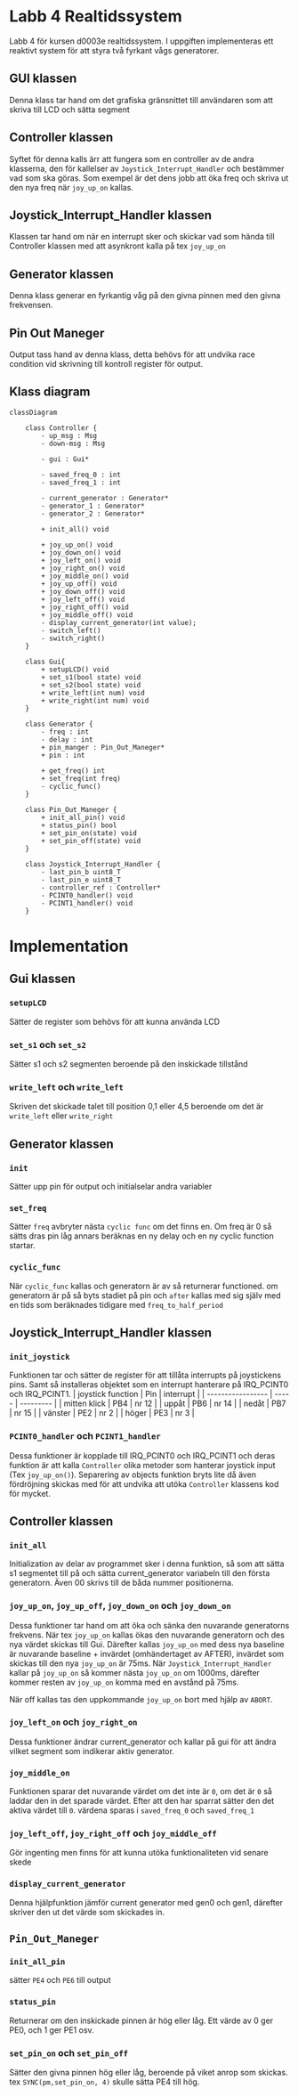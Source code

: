 # Labb 4 Realtidssystem
Labb 4 för kursen d0003e realtidssystem.
I uppgiften implementeras ett reaktivt system för att styra två fyrkant vågs generatorer.

## GUI klassen
Denna klass tar hand om det grafiska gränsnittet till användaren som att skriva till LCD och sätta segment

## Controller klassen
Syftet för denna kalls ärr att fungera som en controller av de andra klasserna,
den för kallelser av ``Joystick_Interrupt_Handler`` och bestämmer vad som ska göras.
Som exempel är det dens jobb att öka freq och skriva ut den nya freq när ``joy_up_on`` kallas.

## Joystick_Interrupt_Handler klassen
Klassen tar hand om när en interrupt sker och skickar vad som hända till Controller klassen med att asynkront kalla på tex ``joy_up_on`` 

## Generator klassen
Denna klass generar en fyrkantig våg på den givna pinnen med den givna frekvensen.

## Pin Out Maneger
Output tass hand av denna klass, detta behövs för att undvika race condition vid skrivning till kontroll register för output.  

## Klass diagram
<!--
hur klass diagramed görs
https://mermaid.js.org/syntax/classDiagram.html
-->
```mermaid
classDiagram

    class Controller {
        - up_msg : Msg
        - down-msg : Msg

        - gui : Gui*

        - saved_freq_0 : int
        - saved_freq_1 : int

        - current_generator : Generator*
        - generator_1 : Generator*
        - generator_2 : Generator*

        + init_all() void

        + joy_up_on() void
        + joy_down_on() void
        + joy_left_on() void
        + joy_right_on() void
        + joy_middle_on() void
        + joy_up_off() void
        + joy_down_off() void
        + joy_left_off() void
        + joy_right_off() void
        + joy_middle_off() void
        - display_current_generator(int value);
        - switch_left()
        - switch_right()
    }
    
    class Gui{
        + setupLCD() void
        + set_s1(bool state) void
        + set_s2(bool state) void
        + write_left(int num) void
        + write_right(int num) void
    }

    class Generator {
        - freq : int
        - delay : int
        + pin_manger : Pin_Out_Maneger*
        + pin : int

        + get_freq() int
        + set_freq(int freq)
        - cyclic_func()
    }

    class Pin_Out_Maneger {
        + init_all_pin() void
        + status_pin() bool
        + set_pin_on(state) void
        + set_pin_off(state) void
    }

    class Joystick_Interrupt_Handler {
        - last_pin_b uint8_T
        - last_pin_e uint8_T
        - controller_ref : Controller*
        - PCINT0_handler() void
        - PCINT1_handler() void
    }
```

# Implementation

## Gui klassen

### ``setupLCD``
Sätter de register som behövs för att kunna använda LCD

### ``set_s1`` och ``set_s2``
Sätter s1 och s2 segmenten beroende på den inskickade tillstånd

### ``write_left`` och ``write_left``
Skriven det skickade talet till position 0,1 eller 4,5 beroende om det är ``write_left`` eller ``write_right``

## Generator klassen

### ``init``
Sätter upp pin för output och initialselar andra variabler

### ``set_freq``
Sätter ``freq``
avbryter nästa ``cyclic func`` om det finns en.
Om freq är 0 så sätts dras pin låg annars beräknas en ny delay och en ny cyclic function startar.

### ``cyclic_func``
När ``cyclic_func`` kallas och generatorn är av så returnerar functioned.
om generatorn är på så byts stadiet på pin och ``after`` kallas med sig själv med en
tids som beräknades tidigare med ``freq_to_half_period``

## Joystick_Interrupt_Handler klassen

### ``init_joystick``
Funktionen tar och sätter de register för att tillåta interrupts på joystickens pins.
Samt så installeras objektet som en interrupt hanterare på IRQ_PCINT0 och IRQ_PCINT1.
| joystick function | Pin   | interrupt |
| ----------------- | ----- | --------- |
| mitten klick      | PB4   | nr 12     |
| uppåt             | PB6   | nr 14     | 
| nedåt             | PB7   | nr 15     | 
| vänster           | PE2   | nr 2      | 
| höger             | PE3   | nr 3      |

### ``PCINT0_handler`` och ``PCINT1_handler``
Dessa funktioner är kopplade till IRQ_PCINT0 och IRQ_PCINT1
och deras funktion är att kalla ``Controller`` olika metoder som hanterar joystick input
(Tex ``joy_up_on()``).
Separering av objects funktion bryts lite då även fördröjning skickas med för att undvika att utöka ``Controller`` klassens kod för mycket.

## Controller klassen

### ``init_all``
Initialization av delar av programmet sker i denna funktion,
så som att sätta s1 segmentet till på och sätta current_generator variabeln till den första generatorn.
Även 00 skrivs till de båda nummer positionerna.

### ``joy_up_on``, ``joy_up_off``, ``joy_down_on`` och ``joy_down_on``
Dessa funktioner tar hand om att öka och sänka den nuvarande generatorns frekvens.
När tex ``joy_up_on`` kallas ökas den nuvarande generatorn och des nya värdet skickas till Gui.
Därefter kallas ``joy_up_on`` med dess nya baseline är nuvarande baseline + invärdet (omhändertaget av AFTER),
invärdet som skickas till den nya ``joy_up_on`` är 75ms.
När ``Joystick_Interrupt_Handler`` kallar på ``joy_up_on`` så kommer nästa ``joy_up_on`` om 1000ms,
därefter kommer resten av ``joy_up_on`` komma med en avstånd på 75ms.

När off kallas tas den uppkommande ``joy_up_on`` bort med hjälp av ``ABORT``.

### ``joy_left_on`` och ``joy_right_on``
Dessa funktioner ändrar current_generator och kallar på gui för att ändra vilket segment som indikerar aktiv generator.

### ``joy_middle_on``
Funktionen sparar det nuvarande värdet om det inte är ``0``, om det är ``0`` så laddar den in det sparade värdet.
Efter att den har sparrat sätter den det aktiva värdet till ``0``. värdena sparas i ``saved_freq_0`` och ``saved_freq_1``

### ``joy_left_off``, ``joy_right_off`` och ``joy_middle_off``
Gör ingenting men finns för att kunna utöka funktionaliteten vid senare skede

### ``display_current_generator``
Denna hjälpfunktion jämför current generator med gen0 och gen1,
därefter skriver den ut det värde som skickades in.

## ``Pin_Out_Maneger``

### ``init_all_pin``
sätter ``PE4`` och ``PE6`` till output

### ``status_pin``
Returnerar om den inskickade pinnen är hög eller låg. Ett värde av 0 ger PE0, och 1 ger PE1 osv.

### ``set_pin_on`` och ``set_pin_off``
Sätter den givna pinnen hög eller låg, beroende på viket anrop som skickas. tex ``SYNC(pm,set_pin_on, 4)`` skulle sätta PE4 till hög.
